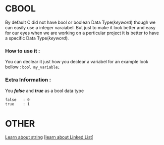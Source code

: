 # CBOOL
By default C did not have bool or boolean Data Type(*keyword*) though we can easily use a integer varaiabel. But just to make it look better and easy for our eyes when we are working on a perticular project it is better to have a specific Data Type(*keyword*).

### How to use it :
You can declear it just how you declear a variabel for an example look bellow :
``` bool my_variable; ```

### Extra Information :
You ***false*** and ***true*** as a bool data type<br>

    false   : 0
    true    : 1

# OTHER
[Learn about string](../cstring/instruction.md)
[[learn about Linked List](https://github.com/tutoraddicts/C-STL/blob/master/Docs/linkedlist/instruction.md)]
